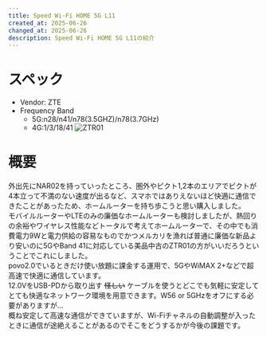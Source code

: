 ```yaml
---
title: Speed Wi-Fi HOME 5G L11
created_at: 2025-06-26
changed_at: 2025-06-26
description: Speed Wi-Fi HOME 5G L11の紹介
---
```


# スペック
- Vendor: ZTE
- Frequency Band
  - 5G:n28/n41/n78(3.5GHZ)/n78(3.7GHz)
  - 4G:1/3/18/41
![ZTR01](https://media.misskeyusercontent.jp/io/d2fdb596-1b33-416d-88ad-b0b60a277ece.jpg)

# 概要
外出先にNAR02を持っていったところ、圏外やピクト1,2本のエリアでピクトが4本立って不満のない速度が出るなど、スマホではありえないほど快適に通信できたことがあったため、ホームルーターを持ち歩こうと思い購入しました。<br>
モバイルルーターやLTEのみの廉価なホームルーターも検討しましたが、熱回りの余裕やワイヤレス性能などトータルで考えてホームルーターで、その中でも消費電力9Wと電力供給の容易なものでかつメルカリを漁れば普通に廉価な新品より安いのに5GやBand 41に対応している美品中古のZTR01の方がいいだろうということでこれにしました。<br>
povo2.0でいるときだけ使い放題に課金する運用で、5GやWiMAX 2+などで超高速で快適に通信しています。<br>
12.0VをUSB-PDから取り出す ~~怪しい~~ ケーブルを使うとどこでも気軽に安定してとても快適なネットワーク環境を用意できます。W56 or 5GHzをオフにする必要がありますが… <br>
概ね安定して高速な通信ができていますが、Wi-Fiチャネルの自動調整が入ったときに通信が途絶えることがあるのでそこをどうするかが今後の課題です。
